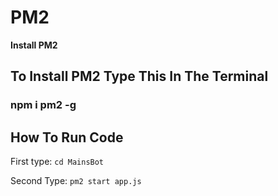 # **PM2**

**Install PM2**

## **To Install PM2 Type This In The Terminal**


### **npm i pm2 -g**

## **How To Run Code**

First type: `cd MainsBot`

Second Type: `pm2 start app.js`
